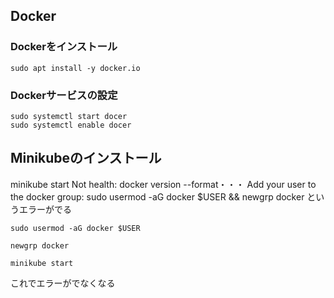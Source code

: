 
## Docker

### Dockerをインストール
```
sudo apt install -y docker.io
```
### Dockerサービスの設定
```
sudo systemctl start docer
sudo systemctl enable docer
```

## Minikubeのインストール

minikube start
Not health: docker version --format・・・
Add your user to the docker group: sudo usermod -aG docker $USER && newgrp docker
というエラーがでる

```
sudo usermod -aG docker $USER
```
```
newgrp docker
```
```
minikube start
```
これでエラーがでなくなる

